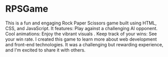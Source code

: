 # RPSGame
This is a fun and engaging Rock Paper Scissors game built using HTML, CSS, and JavaScript. It features:
Play against a challenging AI opponent.
Cool animations: Enjoy the vibrant visuals .
Keep track of your wins: See your win rate.
I created this game to learn more about web development and front-end technologies. It was a challenging but rewarding experience, and I'm excited to share it with others.
